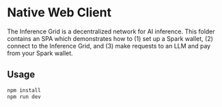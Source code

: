 # Native Web Client

The Inference Grid is a decentralized network for AI inference. This folder contains an 
SPA which demonstrates how to (1) set up a Spark wallet, (2) connect to the Inference 
Grid, and (3) make requests to an LLM and pay from your Spark wallet.

## Usage

```bash
npm install
npm run dev
```
